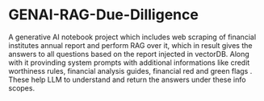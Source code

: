 # GENAI-RAG-Due-Dilligence
A generative AI notebook project which includes web scraping of financial institutes annual report and  perform RAG over it, which in result gives the answers to all questions based on the report injected in vectorDB.
Along with it provinding system prompts with additional informations like credit worthiness rules, financial analysis guides, financial red and green flags . These help LLM to understand and return the answers under these info scopes.
